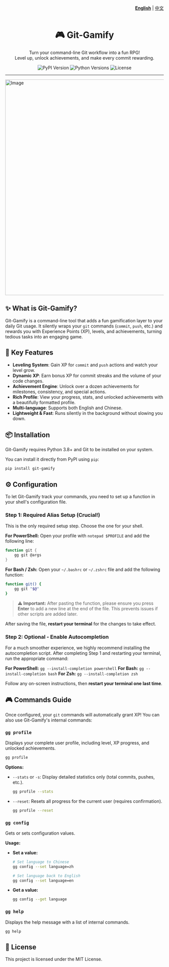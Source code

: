 
<div align="right">
  <b><a href="README.md">English</a></b> | <a href="README_zh.md">中文</a>
</div>

<br>

<div align="center">
  <h1 align="center">🎮 Git-Gamify</h1>
  <p align="center">
    Turn your command-line Git workflow into a fun RPG!
    <br />
    Level up, unlock achievements, and make every commit rewarding.
  </p>
</div>

<p align="center">
  <img src="https://img.shields.io/pypi/v/git-gamify.svg?color=blue" alt="PyPI Version">
  <img src="https://img.shields.io/pypi/pyversions/git-gamify.svg" alt="Python Versions">
  <img src="https://img.shields.io/badge/License-MIT-green.svg" alt="License">
</p>

---

<img width="1090" height="683" alt="Image" src="https://github.com/user-attachments/assets/4d609ed1-1a21-4ec0-953b-c7a7280e5a99" />

## ✨ What is Git-Gamify?

Git-Gamify is a command-line tool that adds a fun gamification layer to your daily Git usage. It silently wraps your `git` commands (`commit`, `push`, etc.) and rewards you with Experience Points (XP), levels, and achievements, turning tedious tasks into an engaging game.

## 🚀 Key Features

- **Leveling System**: Gain XP for `commit` and `push` actions and watch your level grow.
- **Dynamic XP**: Earn bonus XP for commit streaks and the volume of your code changes.
- **Achievement Engine**: Unlock over a dozen achievements for milestones, consistency, and special actions.
- **Rich Profile**: View your progress, stats, and unlocked achievements with a beautifully formatted profile.
- **Multi-language**: Supports both English and Chinese.
- **Lightweight & Fast**: Runs silently in the background without slowing you down.

## 📦 Installation

Git-Gamify requires Python 3.8+ and Git to be installed on your system.

You can install it directly from PyPI using `pip`:

```bash
pip install git-gamify 
```

## ⚙️ Configuration

To let Git-Gamify track your commands, you need to set up a function in your shell's configuration file.

### Step 1: Required Alias Setup (Crucial!)

This is the only required setup step. Choose the one for your shell.

**For PowerShell:**
Open your profile with `notepad $PROFILE` and add the following line:

```powershell
function git {
    gg git @args
}
```

**For Bash / Zsh:**
Open your `~/.bashrc` or `~/.zshrc` file and add the following function:

```bash
function git() {
    gg git "$@"
}
```

> **⚠️ Important:** After pasting the function, please ensure you press **Enter** to add a new line at the end of the file. This prevents issues if other scripts are added later.

After saving the file, **restart your terminal** for the changes to take effect.

### Step 2: Optional - Enable Autocompletion

For a much smoother experience, we highly recommend installing the autocompletion script. After completing Step 1 and restarting your terminal, run the appropriate command:

**For PowerShell:** `gg --install-completion powershell`
**For Bash:** `gg --install-completion bash`
**For Zsh:** `gg --install-completion zsh`

Follow any on-screen instructions, then **restart your terminal one last time**.

## 🎮 Commands Guide

Once configured, your `git` commands will automatically grant XP! You can also use Git-Gamify's internal commands:

### `gg profile`
Displays your complete user profile, including level, XP progress, and unlocked achievements.

```bash
gg profile
```
**Options:**
- `--stats` or `-s`: Display detailed statistics only (total commits, pushes, etc.).
  ```bash
  gg profile --stats
  ```
- `--reset`: Resets all progress for the current user (requires confirmation).
  ```bash
  gg profile --reset
  ```

### `gg config`
Gets or sets configuration values.

**Usage:**
- **Set a value:**
  ```bash
  # Set language to Chinese
  gg config --set language=zh
  
  # Set language back to English
  gg config --set language=en
  ```
- **Get a value:**
  ```bash
  gg config --get language
  ```

### `gg help`
Displays the help message with a list of internal commands.

```bash
gg help
```

## 📄 License

This project is licensed under the MIT License.

